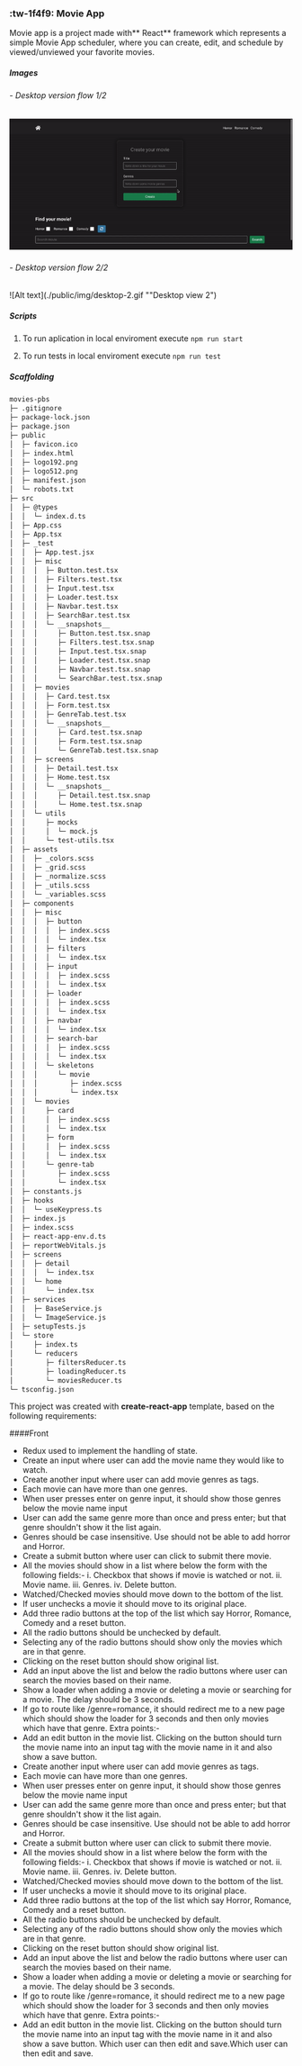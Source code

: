 ### :tw-1f4f9: Movie App

Movie app is a project made with** React** framework which represents a simple Movie App scheduler, where you can create, edit, and schedule by viewed/unviewed your favorite movies.

##### Images

###### - Desktop version flow 1/2

![Alt text](./public/img/desktop-1.gif "Desktop view 1")

###### - Desktop version flow 2/2

![Alt text](./public/img/desktop-2.gif ""Desktop view 2")

##### Scripts

1. To run aplication in local enviroment execute `npm run start`

2. To run tests in local enviroment execute `npm run test`

##### Scaffolding

```
movies-pbs
├─ .gitignore
├─ package-lock.json
├─ package.json
├─ public
│  ├─ favicon.ico
│  ├─ index.html
│  ├─ logo192.png
│  ├─ logo512.png
│  ├─ manifest.json
│  └─ robots.txt
├─ src
│  ├─ @types
│  │  └─ index.d.ts
│  ├─ App.css
│  ├─ App.tsx
│  ├─ _test
│  │  ├─ App.test.jsx
│  │  ├─ misc
│  │  │  ├─ Button.test.tsx
│  │  │  ├─ Filters.test.tsx
│  │  │  ├─ Input.test.tsx
│  │  │  ├─ Loader.test.tsx
│  │  │  ├─ Navbar.test.tsx
│  │  │  ├─ SearchBar.test.tsx
│  │  │  └─ __snapshots__
│  │  │     ├─ Button.test.tsx.snap
│  │  │     ├─ Filters.test.tsx.snap
│  │  │     ├─ Input.test.tsx.snap
│  │  │     ├─ Loader.test.tsx.snap
│  │  │     ├─ Navbar.test.tsx.snap
│  │  │     └─ SearchBar.test.tsx.snap
│  │  ├─ movies
│  │  │  ├─ Card.test.tsx
│  │  │  ├─ Form.test.tsx
│  │  │  ├─ GenreTab.test.tsx
│  │  │  └─ __snapshots__
│  │  │     ├─ Card.test.tsx.snap
│  │  │     ├─ Form.test.tsx.snap
│  │  │     └─ GenreTab.test.tsx.snap
│  │  ├─ screens
│  │  │  ├─ Detail.test.tsx
│  │  │  ├─ Home.test.tsx
│  │  │  └─ __snapshots__
│  │  │     ├─ Detail.test.tsx.snap
│  │  │     └─ Home.test.tsx.snap
│  │  └─ utils
│  │     ├─ mocks
│  │     │  └─ mock.js
│  │     └─ test-utils.tsx
│  ├─ assets
│  │  ├─ _colors.scss
│  │  ├─ _grid.scss
│  │  ├─ _normalize.scss
│  │  ├─ _utils.scss
│  │  └─ _variables.scss
│  ├─ components
│  │  ├─ misc
│  │  │  ├─ button
│  │  │  │  ├─ index.scss
│  │  │  │  └─ index.tsx
│  │  │  ├─ filters
│  │  │  │  └─ index.tsx
│  │  │  ├─ input
│  │  │  │  ├─ index.scss
│  │  │  │  └─ index.tsx
│  │  │  ├─ loader
│  │  │  │  ├─ index.scss
│  │  │  │  └─ index.tsx
│  │  │  ├─ navbar
│  │  │  │  └─ index.tsx
│  │  │  ├─ search-bar
│  │  │  │  ├─ index.scss
│  │  │  │  └─ index.tsx
│  │  │  └─ skeletons
│  │  │     └─ movie
│  │  │        ├─ index.scss
│  │  │        └─ index.tsx
│  │  └─ movies
│  │     ├─ card
│  │     │  ├─ index.scss
│  │     │  └─ index.tsx
│  │     ├─ form
│  │     │  ├─ index.scss
│  │     │  └─ index.tsx
│  │     └─ genre-tab
│  │        ├─ index.scss
│  │        └─ index.tsx
│  ├─ constants.js
│  ├─ hooks
│  │  └─ useKeypress.ts
│  ├─ index.js
│  ├─ index.scss
│  ├─ react-app-env.d.ts
│  ├─ reportWebVitals.js
│  ├─ screens
│  │  ├─ detail
│  │  │  └─ index.tsx
│  │  └─ home
│  │     └─ index.tsx
│  ├─ services
│  │  ├─ BaseService.js
│  │  └─ ImageService.js
│  ├─ setupTests.js
│  └─ store
│     ├─ index.ts
│     └─ reducers
│        ├─ filtersReducer.ts
│        ├─ loadingReducer.ts
│        └─ moviesReducer.ts
└─ tsconfig.json
```

This project was created with **create-react-app** template, based on the following requirements:

####Front

- Redux used to implement the handling of state.
- Create an input where user can add the movie name they would like to watch.
- Create another input where user can add movie genres as tags.
- Each movie can have more than one genres.
- When user presses enter on genre input, it should show those genres below the
  movie name input
- User can add the same genre more than once and press enter; but that genre
  shouldn't show it the list again.
- Genres should be case insensitive. Use should not be able to add horror and Horror.
- Create a submit button where user can click to submit there movie.
- All the movies should show in a list where below the form with the following fields:-
  i. Checkbox that shows if movie is watched or not.
  ii. Movie name.
  iii. Genres.
  iv. Delete button.
- Watched/Checked movies should move down to the bottom of the list.
- If user unchecks a movie it should move to its original place.
- Add three radio buttons at the top of the list which say Horror, Romance, Comedy
  and a reset button.
- All the radio buttons should be unchecked by default.
- Selecting any of the radio buttons should show only the movies which are in that
  genre.
- Clicking on the reset button should show original list.
- Add an input above the list and below the radio buttons where user can search the
  movies based on their name.
- Show a loader when adding a movie or deleting a movie or searching for a movie.
  The delay should be 3 seconds.
- If go to route like /genre=romance, it should redirect me to a new page which
  should show the loader for 3 seconds and then only movies which have that genre.
  Extra points:-
- Add an edit button in the movie list. Clicking on the button should turn the movie
  name into an input tag with the movie name in it and also show a save button.
- Create another input where user can add movie genres as tags.
- Each movie can have more than one genres.
- When user presses enter on genre input, it should show those genres below the
  movie name input
- User can add the same genre more than once and press enter; but that genre
  shouldn't show it the list again.
- Genres should be case insensitive. Use should not be able to add horror and Horror.
- Create a submit button where user can click to submit there movie.
- All the movies should show in a list where below the form with the following fields:-
  i. Checkbox that shows if movie is watched or not.
  ii. Movie name.
  iii. Genres.
  iv. Delete button.
- Watched/Checked movies should move down to the bottom of the list.
- If user unchecks a movie it should move to its original place.
- Add three radio buttons at the top of the list which say Horror, Romance, Comedy
  and a reset button.
- All the radio buttons should be unchecked by default.
- Selecting any of the radio buttons should show only the movies which are in that
  genre.
- Clicking on the reset button should show original list.
- Add an input above the list and below the radio buttons where user can search the
  movies based on their name.
- Show a loader when adding a movie or deleting a movie or searching for a movie.
  The delay should be 3 seconds.
- If go to route like /genre=romance, it should redirect me to a new page which
  should show the loader for 3 seconds and then only movies which have that genre.
  Extra points:-
- Add an edit button in the movie list. Clicking on the button should turn the movie
  name into an input tag with the movie name in it and also show a save button.
  Which user can then edit and save.Which user can then edit and save.
